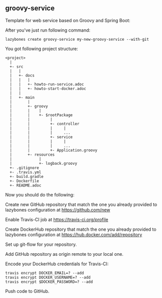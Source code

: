 groovy-service
--------------

Template for web service based on Groovy and Spring Boot:

After you've just run following command:

    lazybones create groovy-service my-new-groovy-service --with-git

You got following project structure:

    <project>
      |
      +- src
      |   |
      |   +- docs
      |   |   |
      |   |   +- howto-run-service.adoc
      |   |   +- howto-start-docker.adoc
      |   |
      |   +- main
      |       |
      |       +- groovy
      |       |    |
      |       |    +- $rootPackage
      |       |         |
      |       |         +- controller
      |       |         |     |
      |       |         |     ...
      |       |         +- service
      |       |         |     |
      |       |         |     ...
      |       |         +- Application.groovy
      |       +- resources
      |            |
      |            +- logback.groovy
      +- .gitignore
      +- .travis.yml
      +- build.gradle
      +- Dockerfile
      +- README.adoc

Now you should do the following:

Create new GitHub repository that match the one you already provided to lazybones configuration at  https://github.com/new

Enable Travis-CI job at https://travis-ci.org/profile

Create DockerHub repository that match the one you already provided to lazybones configuration at https://hub.docker.com/add/repository

Set up git-flow for your repository.

Add GitHub repository as origin remote to your local one.

Encode your DockerHub credentials for Travis-CI:

    travis encrypt DOCKER_EMAIL=? --add
    travis encrypt DOCKER_USERNAME=? --add
    travis encrypt $DOCKER_PASSWORD=? --add

Push code to GitHub.

